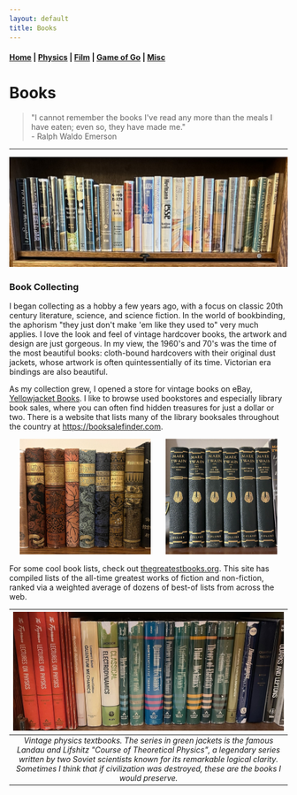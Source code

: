 ```yaml
---
layout: default
title: Books
---
```


#### [Home](index.md) | [Physics](physics.md) | [Film](film.md) | [Game of Go](go.md) | [Misc](misc.md)

# Books


> "I cannot remember the books I've read any more than the meals I have eaten; even so, they have made me." <br /> - Ralph Waldo Emerson

---

![books](/images/books-4.JPEG)


### Book Collecting

I began collecting as a hobby a few years ago, with a focus on classic 20th century literature, science, and science fiction. In the world of bookbinding, the aphorism "they just don't make 'em like they used to" very much applies. I love the look and feel of vintage hardcover books, the artwork and design are just gorgeous. In my view, the 1960's and 70's was the time of the most beautiful books: cloth-bound hardcovers with their original dust jackets, whose artwork is often quintessentially of its time. Victorian era bindings are also beautiful.

As my collection grew, I opened a store for vintage books on eBay, [Yellowjacket Books](https://www.ebay.com/usr/yellowjacketbooks). I like to browse used bookstores and especially library book sales, where you can often find hidden treasures for just a dollar or two. There is a website that lists many of the library booksales throughout the country at https://booksalefinder.com.

<p align="center">
  <img alt="books1" src="images/books-1.JPEG" width="47%">
&nbsp; &nbsp; &nbsp;
  <img alt="books2" src="images/books-2.JPEG" width="40%">
</p>

For some cool book lists, check out [thegreatestbooks.org](https://thegreatestbooks.org). This site has compiled lists of the all-time greatest works of fiction and non-fiction, ranked via a weighted average of dozens of best-of lists from across the web.

| ![physics books](/images/rare-books.jpeg) | 
|:--:| 
| *Vintage physics textbooks. The series in green jackets is the famous Landau and Lifshitz "Course of Theoretical Physics", a legendary series written by two Soviet scientists known for its remarkable logical clarity. Sometimes I think that if civilization was destroyed, these are the books I would preserve.* |



